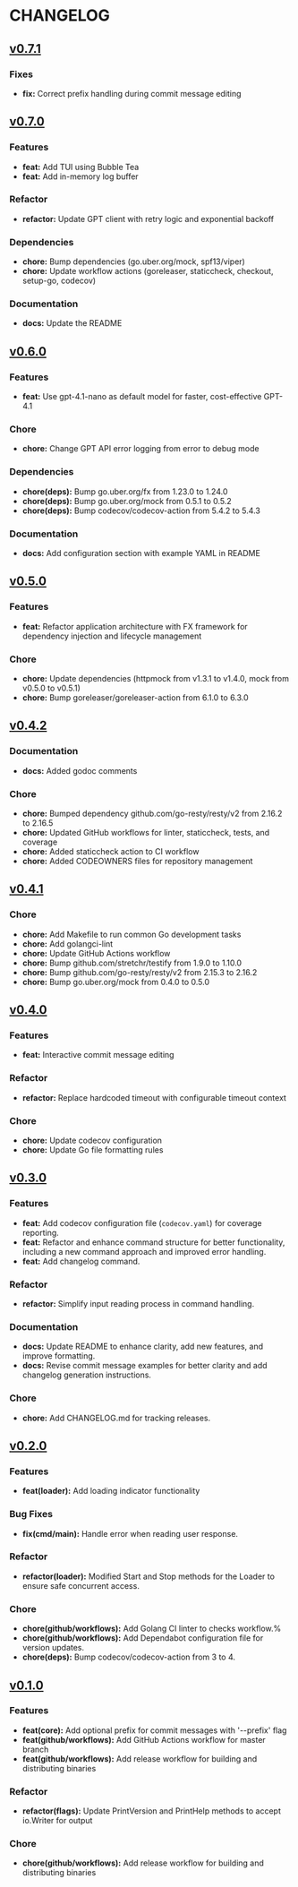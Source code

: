# CHANGELOG

## [v0.7.1](https://github.com/tab/cmt/releases/tag/v0.7.1)

### Fixes
- **fix:** Correct prefix handling during commit message editing

## [v0.7.0](https://github.com/tab/cmt/releases/tag/v0.7.0)

### Features
- **feat:** Add TUI using Bubble Tea
- **feat:** Add in-memory log buffer

### Refactor
- **refactor:** Update GPT client with retry logic and exponential backoff

### Dependencies
- **chore:** Bump dependencies (go.uber.org/mock, spf13/viper)
- **chore:** Update workflow actions (goreleaser, staticcheck, checkout, setup-go, codecov)

### Documentation
- **docs:** Update the README

## [v0.6.0](https://github.com/tab/cmt/releases/tag/v0.6.0)

### Features
- **feat:** Use gpt-4.1-nano as default model for faster, cost-effective GPT-4.1

### Chore
- **chore:** Change GPT API error logging from error to debug mode

### Dependencies
- **chore(deps):** Bump go.uber.org/fx from 1.23.0 to 1.24.0
- **chore(deps):** Bump go.uber.org/mock from 0.5.1 to 0.5.2
- **chore(deps):** Bump codecov/codecov-action from 5.4.2 to 5.4.3

### Documentation
- **docs:** Add configuration section with example YAML in README

## [v0.5.0](https://github.com/tab/cmt/releases/tag/v0.5.0)

### Features
- **feat:** Refactor application architecture with FX framework for dependency injection and lifecycle management

### Chore
- **chore:** Update dependencies (httpmock from v1.3.1 to v1.4.0, mock from v0.5.0 to v0.5.1)
- **chore:** Bump goreleaser/goreleaser-action from 6.1.0 to 6.3.0

## [v0.4.2](https://github.com/tab/cmt/releases/tag/v0.4.2)

### Documentation
- **docs:** Added godoc comments

### Chore
- **chore:** Bumped dependency github.com/go-resty/resty/v2 from 2.16.2 to 2.16.5
- **chore:** Updated GitHub workflows for linter, staticcheck, tests, and coverage
- **chore:** Added staticcheck action to CI workflow
- **chore:** Added CODEOWNERS files for repository management

## [v0.4.1](https://github.com/tab/cmt/releases/tag/v0.4.1)

### Chore
- **chore:** Add Makefile to run common Go development tasks
- **chore:** Add golangci-lint
- **chore:** Update GitHub Actions workflow
- **chore:** Bump github.com/stretchr/testify from 1.9.0 to 1.10.0
- **chore:** Bump github.com/go-resty/resty/v2 from 2.15.3 to 2.16.2
- **chore:** Bump go.uber.org/mock from 0.4.0 to 0.5.0

## [v0.4.0](https://github.com/tab/cmt/releases/tag/v0.4.0)

### Features
- **feat:** Interactive commit message editing

### Refactor
- **refactor:** Replace hardcoded timeout with configurable timeout context

### Chore
- **chore:** Update codecov configuration
- **chore:** Update Go file formatting rules

## [v0.3.0](https://github.com/tab/cmt/releases/tag/v0.3.0)

### Features
- **feat:** Add codecov configuration file (`codecov.yaml`) for coverage reporting.
- **feat:** Refactor and enhance command structure for better functionality, including a new command approach and improved error handling.
- **feat:** Add changelog command.

### Refactor
- **refactor:** Simplify input reading process in command handling.

### Documentation
- **docs:** Update README to enhance clarity, add new features, and improve formatting.
- **docs:** Revise commit message examples for better clarity and add changelog generation instructions.

### Chore
- **chore:** Add CHANGELOG.md for tracking releases.

## [v0.2.0](https://github.com/tab/cmt/releases/tag/v0.2.0)

### Features
- **feat(loader):** Add loading indicator functionality

### Bug Fixes
- **fix(cmd/main):** Handle error when reading user response.

### Refactor
- **refactor(loader):** Modified Start and Stop methods for the Loader to ensure safe concurrent access.

### Chore
- **chore(github/workflows):** Add Golang CI linter to checks workflow.%
- **chore(github/workflows):** Add Dependabot configuration file for version updates.
- **chore(deps):** Bump codecov/codecov-action from 3 to 4.

## [v0.1.0](https://github.com/tab/cmt/releases/tag/v0.1.0)

### Features
- **feat(core):** Add optional prefix for commit messages with '--prefix' flag
- **feat(github/workflows):** Add GitHub Actions workflow for master branch
- **feat(github/workflows):** Add release workflow for building and distributing binaries

### Refactor
- **refactor(flags):** Update PrintVersion and PrintHelp methods to accept io.Writer for output

### Chore
- **chore(github/workflows):** Add release workflow for building and distributing binaries
